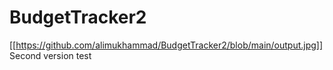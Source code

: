 # BudgetTracker2

[[https://github.com/alimukhammad/BudgetTracker2/blob/main/output.jpg]]
Second version
test
